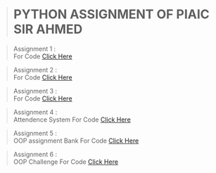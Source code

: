 ># PYTHON ASSIGNMENT  OF PIAIC SIR AHMED 

 

>Assignment 1 :\
>For Code  [Click Here](./Assignment%231.ipynb)

>Assignment 2 :\
>For Code  [Click Here](./Assignment%232/Assigment2.ipynb)

>Assignment 3 :\
>For Code  [Click Here](./Assignment%234%20.ipynb)

>Assignment 4 :\
>Attendence System
>For Code  [Click Here](./attendence/attendence.ipynb)

 >Assignment 5 :\
 >OOP assignment Bank
>For Code  [Click Here](./OOP__assignment_Bank.ipynb)

>Assignment 6 :\
>OOP Challenge
>For Code  [Click Here](./OOP_Challenge_.ipynb)